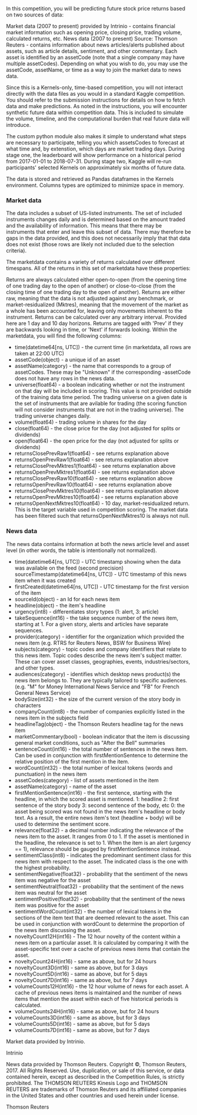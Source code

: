 
In this competition, you will be predicting future stock price returns based on two sources of data:

Market data (2007 to present) provided by Intrinio - contains financial market information such as opening price, closing price, trading volume, calculated returns, etc.
News data (2007 to present) Source: Thomson Reuters - contains information about news articles/alerts published about assets, such as article details, sentiment, and other commentary.
Each asset is identified by an assetCode (note that a single company may have multiple assetCodes). Depending on what you wish to do, you may use the assetCode, assetName, or time as a way to join the market data to news data.

Since this is a Kernels-only, time-based competition, you will not interact directly with the data files as you would in a standard Kaggle competition. You should refer to the submission instructions for details on how to fetch data and make predictions. As noted in the instructions, you will encounter synthetic future data within competition data. This is included to simulate the volume, timeline, and the computational burden that real future data will introduce.

The custom python module also makes it simple to understand what steps are necessary to participate, telling you which assetsCodes to forecast at what time and, by extenstion, which days are market trading days. During stage one, the leaderboard will show performance on a historical period from 2017-01-01 to 2018-07-31. During stage two, Kaggle will re-run participants' selected Kernels on approximately six months of future data.

The data is stored and retrieved as Pandas dataframes in the Kernels environment. Columns types are optimized to minimize space in memory.

### Market data
The data includes a subset of US-listed instruments. The set of included instruments changes daily and is determined based on the amount traded and the availability of information. This means that there may be instruments that enter and leave this subset of data. There may therefore be gaps in the data provided, and this does not necessarily imply that that data does not exist (those rows are likely not included due to the selection criteria).

The marketdata contains a variety of returns calculated over different timespans. All of the returns in this set of marketdata have these properties:

Returns are always calculated either open-to-open (from the opening time of one trading day to the open of another) or close-to-close (from the closing time of one trading day to the open of another).
Returns are either raw, meaning that the data is not adjusted against any benchmark, or market-residualized (Mktres), meaning that the movement of the market as a whole has been accounted for, leaving only movements inherent to the instrument.
Returns can be calculated over any arbitrary interval. Provided here are 1 day and 10 day horizons.
Returns are tagged with 'Prev' if they are backwards looking in time, or 'Next' if forwards looking.
Within the marketdata, you will find the following columns:

- time(datetime64[ns, UTC]) - the current time (in marketdata, all rows are taken at 22:00 UTC)
- assetCode(object) - a unique id of an asset
- assetName(category) - the name that corresponds to a group of assetCodes. These may be "Unknown" if the corresponding -assetCode does not have any rows in the news data.
- universe(float64) - a boolean indicating whether or not the instrument on that day will be included in scoring. This value is not provided outside of the training data time period. The trading universe on a given date is the set of instruments that are avilable for trading (the scoring function will not consider instruments that are not in the trading universe). The trading universe changes daily.
- volume(float64) - trading volume in shares for the day
- close(float64) - the close price for the day (not adjusted for splits or dividends)
- open(float64) - the open price for the day (not adjusted for splits or dividends)
- returnsClosePrevRaw1(float64) - see returns explanation above
- returnsOpenPrevRaw1(float64) - see returns explanation above
- returnsClosePrevMktres1(float64) - see returns explanation above
- returnsOpenPrevMktres1(float64) - see returns explanation above
- returnsClosePrevRaw10(float64) - see returns explanation above
- returnsOpenPrevRaw10(float64) - see returns explanation above
- returnsClosePrevMktres10(float64) - see returns explanation above
- returnsOpenPrevMktres10(float64) - see returns explanation above
- returnsOpenNextMktres10(float64) - 10 day, market-residualized return. This is the target variable used in competition scoring. The market data has been filtered such that returnsOpenNextMktres10 is always not null.

### News data
The news data contains information at both the news article level and asset level (in other words, the table is intentionally not normalized).

- time(datetime64[ns, UTC]) - UTC timestamp showing when the data was available on the feed (second precision)
sourceTimestamp(datetime64[ns, UTC]) - UTC timestamp of this news item when it was created
- firstCreated(datetime64[ns, UTC]) - UTC timestamp for the first version of the item
- sourceId(object) - an Id for each news item
- headline(object) - the item's headline
- urgency(int8) - differentiates story types (1: alert, 3: article)
- takeSequence(int16) - the take sequence number of the news item, starting at 1. For a given story, alerts and articles have separate sequences.
- provider(category) - identifier for the organization which provided the news item (e.g. RTRS for Reuters News, BSW for Business Wire)
- subjects(category) - topic codes and company identifiers that relate to this news item. Topic codes describe the news item's subject matter. These can cover asset classes, geographies, events, industries/sectors, and other types.
- audiences(category) - identifies which desktop news product(s) the news item belongs to. They are typically tailored to specific audiences. (e.g. "M" for Money International News Service and "FB" for French General News Service)
- bodySize(int32) - the size of the current version of the story body in characters
- companyCount(int8) - the number of companies explicitly listed in the news item in the subjects field
- headlineTag(object) - the Thomson Reuters headline tag for the news item
- marketCommentary(bool) - boolean indicator that the item is discussing general market conditions, such as "After the Bell" summaries
- sentenceCount(int16) - the total number of sentences in the news item. Can be used in conjunction with firstMentionSentence to determine the relative position of the first mention in the item.
- wordCount(int32) - the total number of lexical tokens (words and punctuation) in the news item
- assetCodes(category) - list of assets mentioned in the item
- assetName(category) - name of the asset
- firstMentionSentence(int16) - the first sentence, starting with the headline, in which the scored asset is mentioned.
1: headline
2: first sentence of the story body
3: second sentence of the body, etc
0: the asset being scored was not found in the news item's headline or body text. As a result, the entire news item's text (headline + body) will be used to determine the sentiment score.
- relevance(float32) - a decimal number indicating the relevance of the news item to the asset. It ranges from 0 to 1. If the asset is mentioned in the headline, the relevance is set to 1. When the item is an alert (urgency == 1), relevance should be gauged by firstMentionSentence instead.
- sentimentClass(int8) - indicates the predominant sentiment class for this news item with respect to the asset. The indicated class is the one with the highest probability.
- sentimentNegative(float32) - probability that the sentiment of the news item was negative for the asset
- sentimentNeutral(float32) - probability that the sentiment of the news item was neutral for the asset
- sentimentPositive(float32) - probability that the sentiment of the news item was positive for the asset
- sentimentWordCount(int32) - the number of lexical tokens in the sections of the item text that are deemed relevant to the asset. This can be used in conjunction with wordCount to determine the proportion of the news item discussing the asset.
- noveltyCount12H(int16) - The 12 hour novelty of the content within a news item on a particular asset. It is calculated by comparing it with the asset-specific text over a cache of previous news items that contain the asset.
- noveltyCount24H(int16) - same as above, but for 24 hours
- noveltyCount3D(int16) - same as above, but for 3 days
- noveltyCount5D(int16) - same as above, but for 5 days
- noveltyCount7D(int16) - same as above, but for 7 days
- volumeCounts12H(int16) - the 12 hour volume of news for each asset. A cache of previous news items is maintained and the number of news items that mention the asset within each of five historical periods is calculated.
- volumeCounts24H(int16) - same as above, but for 24 hours
- volumeCounts3D(int16) - same as above, but for 3 days
- volumeCounts5D(int16) - same as above, but for 5 days
- volumeCounts7D(int16) - same as above, but for 7 days

Market data provided by Intrinio.

Intrinio

News data provided by Thomson Reuters. Copyright ©, Thomson Reuters, 2017. All Rights Reserved. Use, duplication, or sale of this service, or data contained herein, except as described in the Competition Rules, is strictly prohibited. The THOMSON REUTERS Kinesis Logo and THOMSON REUTERS are trademarks of Thomson Reuters and its affiliated companies in the United States and other countries and used herein under license.

Thomson Reuters
